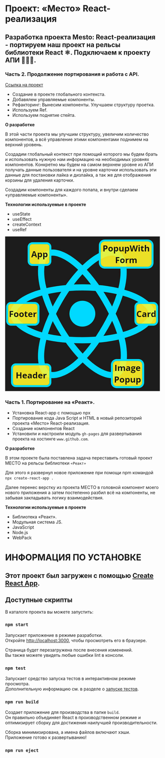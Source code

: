 # Проект: «Место» React-реализация



## Разработка проекта Mesto: React-реализация - портируем наш проект на рельсы библиотеки React ⚛️. Подключаем к проекту АПИ 🚀🚀🚀.

###  Часть 2. Продолжение портирования и работа с API.
[Ссылка на проект](https://forgohill.github.io/mesto-react/)

* Создание в проекте глобального контекста.
* Добавялем управляемые компоненты.
* Рефакторинг: Вынесим компоненты. Улучшаем структуру проетка.
* Используем Ref.
* Используем поднятие стейта.

**О разработке**

В этой части проекта мы улучшим структуру, увеличим количество компонентов, а всё управление этими компонентами поднимем на верхний уровень.

Создадим глобальный контекст при помощий которого мы будем брать и использовать нужную нам информацию на необходимых уровнях компонентов. Конкретно мы будем на самом верхнем уровне из АПИ получать данные пользователя и на уровне карточки использовать эти данные для постановки лайка и дизлайка, а так же для отображения корзины для удаления карточки.

Создадим компоненты для каждого попапа, и внутри сделаем «управляемые компоненты».


**Технологии используемые в проекте**

* useState
* useEffect
* createContext
* useRef



![image](https://github.com/forgohill/mesto-react/blob/main/src/images/prew__st_1%400%2C75x.jpg)
###  Часть 1. Портирование на «Реакт».

* Установка React-app с помощью npx
* Портирование кода Java Script и HTML в новый репозиторий проекта «Место» React-реализация.
* Создание компонентов React
* Установили и настроили модуль `gh-pages` для развертывания проекта на хостинге `www.github.com`.


**О разработке**

В этом проекте была поставлена задача переставить готовый проект МЕСТО на рельсы библиотеки `«Реакт»`

Для этого я развернул новое приложение при помощи npm командой `npx create-react-app .`

Далее перенес верстку из проекта МЕСТО в головной компонент моего нового приложения а затем постепенно разбил всё на компоненты, не забывая закладывать логику взаимодействия.

**Технологии используемые в проекте**

* Библиотека «Реакт».
* Модульная система JS.
* JavaScript
* Node.js
* WebPack






# ИНФОРМАЦИЯ ПО УСТАНОВКЕ

## Этот проект был загружен с помощью [Create React App](https://github.com/facebook/create-react-app).

## Доступные скрипты

В каталоге проекта вы можете запустить:

### `npm start`

Запускает приложение в режиме разработки.\
Откройте [http://localhost:3000](http://localhost:3000), чтобы просмотреть его в браузере.

Страница будет перезагружена после внесения изменений.\
Вы также можете увидеть любые ошибки lint в консоли.

### `npm test`

Запускает средство запуска тестов в интерактивном режиме просмотра.\
Дополнительную информацию см. в разделе о [запуске тестов](https://facebook.github.io/create-react-app/docs/running-tests).

### `npm run build`

Создает приложение для производства в папке `build`.\
Он правильно объединяет React в производственном режиме и оптимизирует сборку для достижения наилучшей производительности.

Сборка минимизирована, а имена файлов включают хэши.\
Приложение готово к развертыванию!

### `npm run eject`
